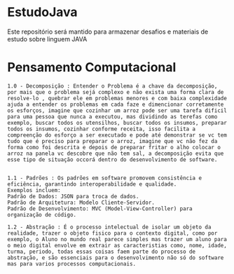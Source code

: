 # EstudoJava
Este repositório será mantido para armazenar desafios e materiais de estudo sobre linguem JAVA


# Pensamento Computacional

    1.0 - Decomposição : Entender o Problema é a chave da decomposição, por mais que o problema sejá complexo e não exista uma forma clara de resolve-lo , quebrar ele em problemas menores e com baixa complexidade ajuda a entender os problemas em cada faze e dimencionar corretamente os esforços, imagine que cozinhar um arroz pode ser uma tarefa dificil para uma pessoa que nunca a executou, mas dividindo as terefas como exemplo, buscar todos os utensilhos, buscar todos os insumos, preparar todos os insumos, cozinhar conforme receita, isso facilita a compreenção do esforço a ser executado e pode até demonstrar se vc tem tudo que é preciso para preparar o arroz, imagine que vc não fez da forma como foi descrita e depois de preparar fritar o alho colocar o arroz na panela vc descobre que não tem sal, a decomposição evita que esse tipo de situação occorá dentro do desenvolvimento de software.

    
    1.1 - Padrões : Os padrões em software promovem consistência e eficiência, garantindo interoperabilidade e qualidade. 
    Exemplos incluem:
    Padrão de Dados: JSON para troca de dados.
    Padrão de Arquitetura: Modelo Cliente-Servidor.
    Padrão de Desenvolvimento: MVC (Model-View-Controller) para organização de código.

    1.2 - Abstração : É o processo intelectual de isolar um objeto da realidade, trazer o objeto fisico para o contexto digital, como por exemplo, o Aluno no mundo real parece simples mas trazer um aluno para o meio digital envolve em extrair as caracteristias como, nome, idade, turma, periodo, todas essas coisas faem parte do processo de abstração, e são essenciais para o desenvolvimento não só do software mas para varios processos computacionais.

